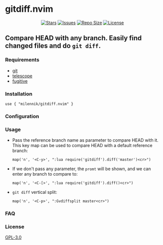 # gitdiff.nvim
<p align="center">
  <a href="https://github.com/milennik/gitdiff.nvim/stargazers">
    <img alt="Stars" src="https://img.shields.io/github/stars/milennik/gitdiff.nvim?style=for-the-badge&logo=starship&color=C9CBFF&logoColor=D9E0EE&labelColor=302D41"></a>
  <a href="https://github.com/milennik/gitdiff.nvim/issues">
    <img alt="Issues" src="https://img.shields.io/github/issues/milennik/gitdiff.nvim?style=for-the-badge&logo=bilibili&color=F5E0DC&logoColor=D9E0EE&labelColor=302D41"></a>
  <a href="https://github.com/milennik/gitdiff.nvim">
    <img alt="Repo Size" src="https://img.shields.io/github/repo-size/milennik/gitdiff.nvim?color=%23DDB6F2&label=SIZE&logo=codesandbox&style=for-the-badge&logoColor=D9E0EE&labelColor=302D41"/></a>
  <a href="https://github.com/milennik/gitdiff.nvim">
    <img alt="License" src="https://img.shields.io/github/license/milennik/gitdiff.nvim?style=for-the-badge&logo=starship&color=C9CBFF&logoColor=D9E0EE&labelColor=302D41"/></a>
</p>

## Compare HEAD with any branch. Easily find changed files and do `git diff`.

### Requirements
- [git](https://git-scm.com/)
- [telescope](https://github.com/nvim-telescope/telescope.nvim)
- [fugitive](https://github.com/tpope/vim-fugitive)

### Installation

    use { "milennik/gitdiff.nvim" }

### Configuration
### Usage

- Pass the reference branch name as parameter to compare HEAD with it.
This key map can be used to compare HEAD with a default reference branch:

    `map('n', '<C-y>', ":lua require('gitdiff').diff('master')<cr>")`

- If we don't pass any parameter, the `promt` will be shown, and we can enter any branch to compare to:

    `map('n', '<C-[>', ":lua require('gitdiff').diff()<cr>")`

- `git diff` vertical split:

    `map('n', '<C-p>', ":Gvdiffsplit master<cr>")`

### FAQ

### License
[GPL-3.0](https://github.com/milennik/gitdiff.nvim/blob/master/LICENSE)


